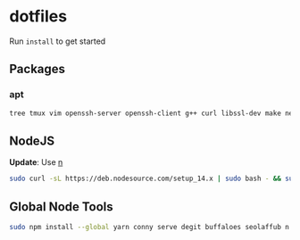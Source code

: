 # dotfiles

Run `install` to get started

## Packages

### apt
```sh
tree tmux vim openssh-server openssh-client g++ curl libssl-dev make net-tools
```

## NodeJS
**Update**: Use [n](https://www.npmjs.com/package/n)
```sh
sudo curl -sL https://deb.nodesource.com/setup_14.x | sudo bash - && sudo apt-get install -y nodejs
```

## Global Node Tools
```sh
sudo npm install --global yarn conny serve degit buffaloes seolaffub n
```
